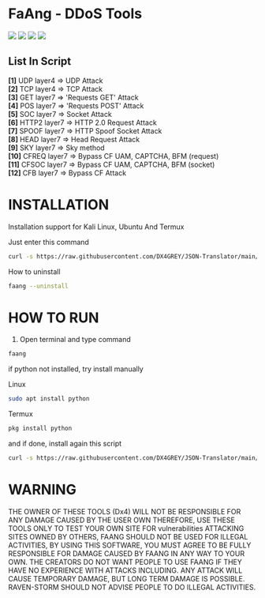 # FaAng - DDoS Tools
<img src="https://img.shields.io/badge/Python-3.11-red"></img> <img src="https://img.shields.io/badge/JSON Translator-BETA-blue"></img> <img src="https://img.shields.io/badge/Kali Linux-2023.1-green"></img> <img src="https://img.shields.io/badge/Ubuntu-20.04-yellow"></img><br>

<h2>List In Script</h2>
<b>[1]</b> UDP       layer4 => UDP Attack<br>
<b>[2]</b> TCP       layer4 => TCP Attack<br>
<b>[3]</b> GET       layer7 => 'Requests GET' Attack<br>
<b>[4]</b> POS       layer7 => 'Requests POST' Attack<br>
<b>[5]</b> SOC       layer7 => Socket Attack<br>
<b>[6]</b> HTTP2     layer7 => HTTP 2.0 Request Attack<br>
<b>[7]</b> SPOOF     layer7 => HTTP Spoof Socket Attack<br>
<b>[8]</b> HEAD      layer7 => Head Request Attack<br>
<b>[9]</b> SKY       layer7 => Sky method<br>
<b>[10]</b> CFREQ    layer7 => Bypass CF UAM, CAPTCHA, BFM (request)<br>
<b>[11]</b> CFSOC    layer7 => Bypass CF UAM, CAPTCHA, BFM (socket)<br>
<b>[12]</b> CFB    layer7 => Bypass CF Attack<br>

# INSTALLATION
  
Installation support for Kali Linux, Ubuntu And Termux

Just enter this command
```bash
curl -s https://raw.githubusercontent.com/DX4GREY/JSON-Translator/main/install.sh | bash -s
```

How to uninstall
```bash
faang --uninstall
```

# HOW TO RUN
1. Open terminal and type command
```bash
faang
```

if python not installed, try install manually

Linux
```bash
sudo apt install python
```
Termux
```bash
pkg install python
```

and if done, install again this script
```bash
curl -s https://raw.githubusercontent.com/DX4GREY/JSON-Translator/main/install.sh | bash -s
```

# WARNING
THE OWNER OF THESE TOOLS (Dx4) WILL NOT BE RESPONSIBLE FOR ANY DAMAGE CAUSED BY THE USER OWN THEREFORE, USE THESE TOOLS ONLY TO TEST YOUR OWN SITE FOR vulnerabilities ATTACKING SITES OWNED BY OTHERS, FAANG SHOULD NOT BE USED FOR ILLEGAL ACTIVITIES, BY USING THIS SOFTWARE, YOU MUST AGREE TO BE FULLY RESPONSIBLE FOR DAMAGE CAUSED BY FAANG IN ANY WAY TO YOUR OWN. THE CREATORS DO NOT WANT PEOPLE TO USE FAANG IF THEY HAVE NO EXPERIENCE WITH ATTACKS INCLUDING. ANY ATTACK WILL CAUSE TEMPORARY DAMAGE, BUT LONG TERM DAMAGE IS POSSIBLE. RAVEN-STORM SHOULD NOT ADVISE PEOPLE TO DO ILLEGAL ACTIVITIES.
